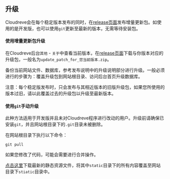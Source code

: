 ## 升级

Cloudreve会在每个稳定版本发布的同时，在[release页面](https://github.com/cloudreve/Cloudreve/releases)发布增量更新包。如使用的是开发版，也可以使用`git`更新至最新的版本，无需等待安装包。

#### 使用增量更新包升级

在Cloudreve后台`其他` - `关于`中查看当前版本，在[release页面](https://github.com/cloudreve/Cloudreve/releases)下载与你版本对应的升级包，一般名为`update_patch_for_您当前版本.zip`。

备份当前网站文件、数据库，参考发布说明中的升级说明部分进行升级。一般必须进行的步骤为：覆盖升级包到网站根目录、访问后台首页升级数据库。

注意：每个稳定版发布时，只会发布与其相近版本的旧版升级包，如果您所使用的版本过旧，请以此覆盖过去的升级包以升级至最新版本。

#### 使用`git`手动升级

此种方法适用于开发版并且未对Cloudreve程序进行改动的用户。升级前请确保已安装`git`，并且网站根目录下的`.git`目录未被删除。

在网站根目录下执行以下命令：

```
git pull
```

如果您修改了代码，可能会需要进行合并操作。

[点击这里](https://cloudreve.org/download.php?newestStatic)下载最新的静态资源文件，将其中`static`目录下的所有内容覆盖至网站目录下`stiatic`目录中。

